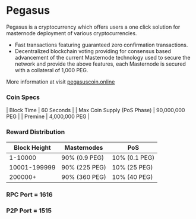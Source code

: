 Pegasus
==========

Pegasus is a cryptocurrency which offers users a one click solution for masternode deployment of various cryptocurrencies.

- Fast transactions featuring guaranteed zero confirmation transactions.
- Decentralized blockchain voting providing for consensus based advancement of the current Masternode
  technology used to secure the network and provide the above features, each Masternode is secured
  with a collateral of 1,000 PEG.

More information at visit [pegasuscoin.online](https://www.pegasuscoin.online)

### Coin Specs
| Block Time                  | 60 Seconds      |
| Max Coin Supply (PoS Phase) | 90,000,000 PEG |
| Premine                     | 4,000,000 PEG    |

### Reward Distribution

| **Block Height** | **Masternodes**  | **PoS**          | 
|------------------|------------------|------------------|
| 1-10000	       | 90% (0.9 PEG)	  | 10% (0.1 PEG)    |
| 10001-199999     | 90% (225 PEG)	  | 10% (25 PEG)     | 
| 200000+  		   | 90% (360 PEG)	  | 10% (40 PEG)     | 

### RPC Port = 1616
### P2P Port = 1515